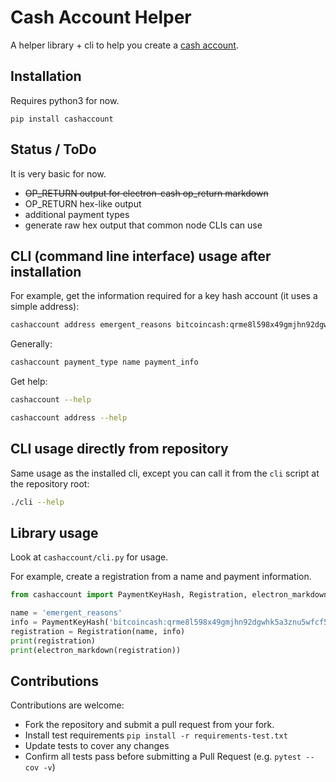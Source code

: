 # Cash Account Helper

A helper library + cli to help you create a [cash account](https://gitlab.com/cash-accounts/specification).


## Installation

Requires python3 for now.

`pip install cashaccount`


## Status / ToDo

It is very basic for now.

- ~~OP_RETURN output for electron-cash op_return markdown~~
- OP_RETURN hex-like output
- additional payment types
- generate raw hex output that common node CLIs can use


## CLI (command line interface) usage after installation

For example, get the information required for a key hash account (it uses a simple address):

```bash
cashaccount address emergent_reasons bitcoincash:qrme8l598x49gmjhn92dgwhk5a3znu5wfcf5uf94e9
```

Generally:

```bash
cashaccount payment_type name payment_info
```

Get help:

```bash
cashaccount --help

cashaccount address --help
```


## CLI usage directly from repository

Same usage as the installed cli, except you can call it from the `cli` script at the repository root:

```bash
./cli --help
```


## Library usage

Look at `cashaccount/cli.py` for usage.

For example, create a registration from a name and payment information.

```python
from cashaccount import PaymentKeyHash, Registration, electron_markdown

name = 'emergent_reasons'
info = PaymentKeyHash('bitcoincash:qrme8l598x49gmjhn92dgwhk5a3znu5wfcf5uf94e9')
registration = Registration(name, info)
print(registration)
print(electron_markdown(registration))
```


## Contributions

Contributions are welcome:

- Fork the repository and submit a pull request from your fork.
- Install test requirements `pip install -r requirements-test.txt`
- Update tests to cover any changes
- Confirm all tests pass before submitting a Pull Request (e.g. `pytest --cov -v`)
